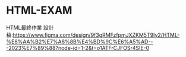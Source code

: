 # HTML-EXAM
HTML最終作業
設計稿:https://www.figma.com/design/9f3gRMFzfpmJXZKM5T9Iy2/HTML-%E8%AA%B2%E7%A8%8B%E4%BD%9C%E6%A5%AD---2023%E7%89%88?node-id=1-2&t=o1ATFrCJFOSr4SlE-0
